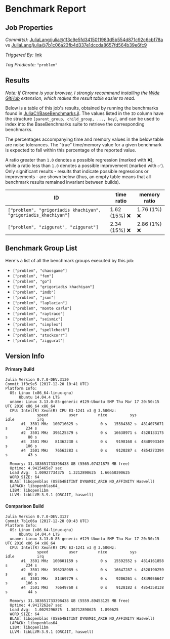 # Benchmark Report

## Job Properties

*Commit(s):* [JuliaLang/julia@1f3c9e5fd3415011983d5b554d871c92c6cbf78a](https://github.com/JuliaLang/julia/commit/1f3c9e5fd3415011983d5b554d871c92c6cbf78a) vs [JuliaLang/julia@7b1c06a23fb4d337e1dccda8657fd564b39e6fc9](https://github.com/JuliaLang/julia/commit/7b1c06a23fb4d337e1dccda8657fd564b39e6fc9)

*Triggered By:* [link](https://github.com/JuliaLang/julia/pull/25197#issuecomment-353032149)

*Tag Predicate:* `"problem"`

## Results

*Note: If Chrome is your browser, I strongly recommend installing the [Wide GitHub](https://chrome.google.com/webstore/detail/wide-github/kaalofacklcidaampbokdplbklpeldpj?hl=en)
extension, which makes the result table easier to read.*

Below is a table of this job's results, obtained by running the benchmarks found in
[JuliaCI/BaseBenchmarks.jl](https://github.com/JuliaCI/BaseBenchmarks.jl). The values
listed in the `ID` column have the structure `[parent_group, child_group, ..., key]`,
and can be used to index into the BaseBenchmarks suite to retrieve the corresponding
benchmarks.

The percentages accompanying time and memory values in the below table are noise tolerances. The "true"
time/memory value for a given benchmark is expected to fall within this percentage of the reported value.

A ratio greater than `1.0` denotes a possible regression (marked with :x:), while a ratio less
than `1.0` denotes a possible improvement (marked with :white_check_mark:). Only significant results - results
that indicate possible regressions or improvements - are shown below (thus, an empty table means that all
benchmark results remained invariant between builds).

| ID | time ratio | memory ratio |
|----|------------|--------------|
| `["problem", "grigoriadis khachiyan", "grigoriadis_khachiyan"]` | 1.62 (15%) :x: | 1.76 (1%) :x: |
| `["problem", "ziggurat", "ziggurat"]` | 2.34 (15%) :x: | 2.86 (1%) :x: |

## Benchmark Group List

Here's a list of all the benchmark groups executed by this job:

- `["problem", "chaosgame"]`
- `["problem", "fem"]`
- `["problem", "go"]`
- `["problem", "grigoriadis khachiyan"]`
- `["problem", "imdb"]`
- `["problem", "json"]`
- `["problem", "laplacian"]`
- `["problem", "monte carlo"]`
- `["problem", "raytrace"]`
- `["problem", "seismic"]`
- `["problem", "simplex"]`
- `["problem", "spellcheck"]`
- `["problem", "stockcorr"]`
- `["problem", "ziggurat"]`

## Version Info

#### Primary Build

```
Julia Version 0.7.0-DEV.3130
Commit 1f3c9e5 (2017-12-20 10:41 UTC)
Platform Info:
  OS: Linux (x86_64-linux-gnu)
      Ubuntu 14.04.4 LTS
  uname: Linux 3.13.0-85-generic #129-Ubuntu SMP Thu Mar 17 20:50:15 UTC 2016 x86_64 x86_64
  CPU: Intel(R) Xeon(R) CPU E3-1241 v3 @ 3.50GHz: 
              speed         user         nice          sys         idle          irq
       #1  3501 MHz  100716625 s          0 s   15584382 s  4814075671 s        234 s
       #2  3501 MHz  396125379 s          0 s   16638971 s  4520133175 s         80 s
       #3  3501 MHz   81362230 s          0 s    9198168 s  4848993349 s        106 s
       #4  3501 MHz   76563283 s          0 s    9120287 s  4854273394 s         43 s
       
  Memory: 31.383651733398438 GB (5565.07421875 MB free)
  Uptime: 4.9415465e7 sec
  Load Avg:  1.00927734375  1.3212890625  1.66650390625
  WORD_SIZE: 64
  BLAS: libopenblas (USE64BITINT DYNAMIC_ARCH NO_AFFINITY Haswell)
  LAPACK: libopenblas64_
  LIBM: libopenlibm
  LLVM: libLLVM-3.9.1 (ORCJIT, haswell)

```

#### Comparison Build

```
Julia Version 0.7.0-DEV.3127
Commit 7b1c06a (2017-12-20 09:43 UTC)
Platform Info:
  OS: Linux (x86_64-linux-gnu)
      Ubuntu 14.04.4 LTS
  uname: Linux 3.13.0-85-generic #129-Ubuntu SMP Thu Mar 17 20:50:15 UTC 2016 x86_64 x86_64
  CPU: Intel(R) Xeon(R) CPU E3-1241 v3 @ 3.50GHz: 
              speed         user         nice          sys         idle          irq
       #1  3501 MHz  100801159 s          0 s   15592552 s  4814161858 s        234 s
       #2  3501 MHz  396238989 s          0 s   16647287 s  4520190259 s         80 s
       #3  3501 MHz   81469779 s          0 s    9206261 s  4849056647 s        106 s
       #4  3501 MHz   76649760 s          0 s    9128182 s  4854358138 s         44 s
       
  Memory: 31.383651733398438 GB (5559.89453125 MB free)
  Uptime: 4.9417262e7 sec
  Load Avg:  1.0029296875  1.30712890625  1.890625
  WORD_SIZE: 64
  BLAS: libopenblas (USE64BITINT DYNAMIC_ARCH NO_AFFINITY Haswell)
  LAPACK: libopenblas64_
  LIBM: libopenlibm
  LLVM: libLLVM-3.9.1 (ORCJIT, haswell)

```
